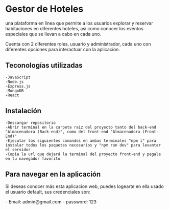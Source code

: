 # Gestor de Hoteles

<p>
una plataforma en línea que permite a los usuarios explorar y reservar habitaciones en diferentes hoteles, así como conocer los eventos especiales que se llevan a cabo en cada uno.

Cuenta con 2 diferentes roles, usuario y administrador, cada uno con diferentes opciones para interactuar con la aplicacion.
</p>

## Teconologías utilizadas

```
-JavaScript
-Node.js
-Express.js
-MongoDB
-React
```

## Instalación

```
-Descargar repositorio
-Abrir terminal en la carpeta raiz del proyecto tanto del back-end "Almacenadora (Back-end)", como del front-end "Almacenadora (Front-End)"
-Ejecutar los siguientes comandos en ambas terminales "npm i" para instalar todos los paquetes necesarios y "npm run dev" para levantar el servidor
-Copia la url que dejará la terminal del proyecto front-end y pegala en tu navegador favorito
```
## Para navegar en la aplicación
<p>
Si deseas conocer más esta aplicacion web, puedes logearte en ella usado el usuario default, sus credenciales son:
</p>
- Email: admin@gmail.com
- password: 123
